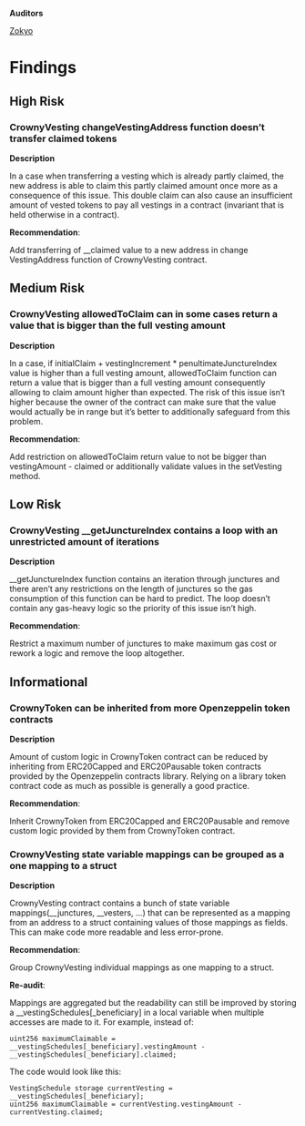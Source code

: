 **Auditors**

[Zokyo](https://x.com/zokyo_io)

# Findings

## High Risk

### CrownyVesting changeVestingAddress function doesn’t transfer claimed tokens

**Description**

In a case when transferring a vesting which is already partly claimed, the new address is able
to claim this partly claimed amount once more as a consequence of this issue. This double
claim can also cause an insufficient amount of vested tokens to pay all vestings in a contract
(invariant that is held otherwise in a contract).

**Recommendation**:

Add transferring of __claimed value to a new address in change VestingAddress function of
CrownyVesting contract.

## Medium Risk

### CrownyVesting allowedToClaim can in some cases return a value that is bigger than the full vesting amount

**Description**


In a case, if initialClaim + vestingIncrement * penultimateJunctureIndex value is higher than a full
vesting amount, allowedToClaim function can return a value that is bigger than a full vesting
amount consequently allowing to claim amount higher than expected. The risk of this issue
isn’t higher because the owner of the contract can make sure that the value would actually be
in range but it’s better to additionally safeguard from this problem.

**Recommendation**:

Add restriction on allowedToClaim return value to not be bigger than vestingAmount - claimed
or additionally validate values in the setVesting method.

## Low Risk

### CrownyVesting __getJunctureIndex contains a loop with an unrestricted amount of iterations

**Description**

__getJunctureIndex function contains an iteration through junctures and there aren’t any
restrictions on the length of junctures so the gas consumption of this function can be hard to
predict. The loop doesn’t contain any gas-heavy logic so the priority of this issue isn’t high.

**Recommendation**:

Restrict a maximum number of junctures to make maximum gas cost or rework a logic and
remove the loop altogether.

## Informational

### CrownyToken can be inherited from more Openzeppelin token contracts

**Description**

Amount of custom logic in CrownyToken contract can be reduced by inheriting from
ERC20Capped and ERC20Pausable token contracts provided by the Openzeppelin contracts
library. Relying on a library token contract code as much as possible is generally a good
practice.

**Recommendation**:

Inherit CrownyToken from ERC20Capped and ERC20Pausable and remove custom logic
provided by them from CrownyToken contract.

### CrownyVesting state variable mappings can be grouped as a one mapping to a struct

**Description**

CrownyVesting contract contains a bunch of state variable mappings(__junctures, __vesters, ...)
that can be represented as a mapping from an address to a struct containing values of those
mappings as fields. This can make code more readable and less error-prone.

**Recommendation**:

Group CrownyVesting individual mappings as one mapping to a struct.

**Re-audit**:

Mappings are aggregated but the readability can still be improved by storing a
__vestingSchedules[_beneficiary] in a local variable when multiple accesses are made to it. For
example, instead of:
```solidity
uint256 maximumClaimable = __vestingSchedules[_beneficiary].vestingAmount -
__vestingSchedules[_beneficiary].claimed;
```
The code would look like this:
```solidity
VestingSchedule storage currentVesting = __vestingSchedules[_beneficiary];
uint256 maximumClaimable = currentVesting.vestingAmount - currentVesting.claimed;
```
